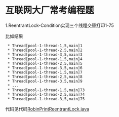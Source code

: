 # 互联网大厂常考编程题

1.ReentrantLock-Condition实现三个线程交替打印1-75

比如结果
```text
 * Thread[pool-1-thread-1,5,main]1
 * Thread[pool-1-thread-2,5,main]2
 * Thread[pool-1-thread-3,5,main]3
 * Thread[pool-1-thread-1,5,main]4
 * Thread[pool-1-thread-2,5,main]5
 * Thread[pool-1-thread-3,5,main]6
 * Thread[pool-1-thread-1,5,main]7
 * Thread[pool-1-thread-2,5,main]8
 * Thread[pool-1-thread-3,5,main]9
 * ...
 * Thread[pool-1-thread-1,5,main]73
 * Thread[pool-1-thread-2,5,main]74
 * Thread[pool-1-thread-3,5,main]75
```
代码见代码[RobinPrintReentrantLock.java](/examset/src/main/java/com/lsm/roundrobinprint/RobinPrintReentrantLock.java)
